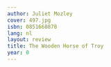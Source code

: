 ```yaml
---
author: Juliet Mozley
cover: 497.jpg
isbn: 0851660878
lang: nl
layout: review
title: The Wooden Horse of Troy
year: 0
---
```


